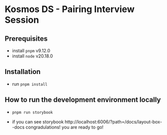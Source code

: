 # Kosmos DS - Pairing Interview Session


## Prerequisites
- install `pnpm` v9.12.0
- install `node` v20.18.0


## Installation
- run `pnpm install`

## How to run the development environment locally
- `pnpm run storybook`

- if you can see storybook http://localhost:6006/?path=/docs/layout-box--docs congradulations! you are ready to go!


